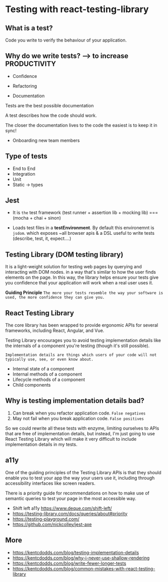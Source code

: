 # Testing with react-testing-library

## What is a test?

Code you write to verify the behaviour of your application.

## Why do we write tests? --> to increase PRODUCTIVITY

- Confidence

- Refactoring

- Documentation

Tests are the best possible documentation

A test describes how the code should work.

The closer the documentation lives to the code the easiest is to keep it in sync!

- Onboarding new team members

## Type of tests

- End to End
- Integration
- Unit
- Static -> types

## Jest

- It is `the` test framework (test runner + assertion lib + mocking lib) === (mocha + chai + sinon)

- Loads test files in a **testEnvironment**. By default this environemnt is `jsdom`.
  which exposes ~all browser apis & a DSL useful to write tests (describe, test, it, expect....)

## Testing Library (DOM testing library)

It is a light-weight solution for testing web pages by querying and interacting with DOM nodes.
in a way that's similar to how the user finds elements on the page. In this way, the library helps ensure your tests give you confidence that your application will work when a real user uses it.

**Guiding Principle**
`The more your tests resemble the way your software is used, the more confidence they can give you.`

## React Testing Library

The core library has been wrapped to provide ergonomic APIs for several frameworks, including React, Angular, and Vue.

Testing Library encourages you to avoid testing implementation details like the internals of a component you're testing (though it's still possible).

`Implementation details are things which users of your code will not typically use, see, or even know about.`

- Internal state of a component
- Internal methods of a component
- Lifecycle methods of a component
- Child components

## Why is testing implementation details bad?

1. Can break when you refactor application code. `False negatives`
2. May not fail when you break application code. `False positives`

So we could rewrite all these tests with enzyme, limiting ourselves to APIs that are free of implementation details, but instead, I'm just going to use React Testing Library which will make it very difficult to include implementation details in my tests.

## a11y

One of the guiding principles of the Testing Library APIs is that they should enable you to test your app the way your users use it, including through accessibility interfaces like screen readers.

There is a priority guide for recommendations on how to make use of semantic queries to test your page in the most accessible way.

- Shift left a11y https://www.deque.com/shift-left/
- https://testing-library.com/docs/queries/about#priority
- https://testing-playground.com/
- https://github.com/nickcolley/jest-axe

## More

- https://kentcdodds.com/blog/testing-implementation-details
- https://kentcdodds.com/blog/why-i-never-use-shallow-rendering
- https://kentcdodds.com/blog/write-fewer-longer-tests
- https://kentcdodds.com/blog/common-mistakes-with-react-testing-library
